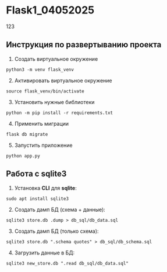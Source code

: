 # Flask1_04052025
123
## Инструкция по развертыванию проекта
1. Создать виртуальное окружение
```
python3 -m venv flask_venv
```
2. Активировать виртуальное окружение
```
source flask_venv/bin/activate
```
3. Установить нужные библиотеки
```
python -m pip install -r requirements.txt
```
4. Применить миграции
```
flask db migrate
```
5. Запустить приложение
```
python app.py
```

## Работа с sqlite3

1. Установка **CLI** для **sqlite**: 
```
sudo apt install sqlite3
```
2. Создать дамп БД (схема + данные): 
```
sqlite3 store.db .dump > db_sql/db_data.sql
```
3. Создать дамп БД (только схема): 
```
sqlite3 store.db ".schema quotes" > db_sql/db_schema.sql
```
4. Загрузить данные в БД: 
```
sqlite3 new_store.db ".read db_sql/db_data.sql"
```